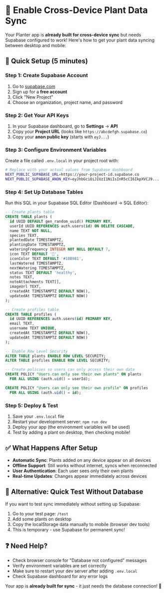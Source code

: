 # 🌱 Enable Cross-Device Plant Data Sync

Your Planter app is **already built for cross-device sync** but needs Supabase configured to work! Here's how to get your plant data syncing between desktop and mobile:

## 🚀 Quick Setup (5 minutes)

### Step 1: Create Supabase Account
1. Go to [supabase.com](https://supabase.com)
2. Sign up for a **free account**
3. Click "New Project"
4. Choose an organization, project name, and password

### Step 2: Get Your API Keys
1. In your Supabase dashboard, go to **Settings** → **API**
2. Copy your **Project URL** (looks like `https://abcdefgh.supabase.co`)
3. Copy your **anon public key** (starts with `eyJ...`)

### Step 3: Configure Environment Variables

Create a file called `.env.local` in your project root with:

```bash
# Replace with your actual values from Supabase dashboard
NEXT_PUBLIC_SUPABASE_URL=https://your-project-id.supabase.co
NEXT_PUBLIC_SUPABASE_ANON_KEY=eyJhbGciOiJIUzI1NiIsInR5cCI6IkpXVCJ9...
```

### Step 4: Set Up Database Tables

Run this SQL in your Supabase SQL Editor (Dashboard → SQL Editor):

```sql
-- Create plants table
CREATE TABLE plants (
  id UUID DEFAULT gen_random_uuid() PRIMARY KEY,
  userId UUID REFERENCES auth.users(id) ON DELETE CASCADE,
  name TEXT NOT NULL,
  species TEXT,
  plantedDate TIMESTAMPTZ,
  plantingDate TIMESTAMPTZ,
  wateringFrequency INTEGER NOT NULL DEFAULT 7,
  icon TEXT DEFAULT '🌱',
  iconColor TEXT DEFAULT '#10B981',
  lastWatered TIMESTAMPTZ,
  nextWatering TIMESTAMPTZ,
  status TEXT DEFAULT 'healthy',
  notes TEXT,
  noteAttachments TEXT[],
  imageUrl TEXT,
  createdAt TIMESTAMPTZ DEFAULT NOW(),
  updatedAt TIMESTAMPTZ DEFAULT NOW()
);

-- Create profiles table
CREATE TABLE profiles (
  id UUID REFERENCES auth.users(id) PRIMARY KEY,
  email TEXT,
  username TEXT UNIQUE,
  createdAt TIMESTAMPTZ DEFAULT NOW(),
  updatedAt TIMESTAMPTZ DEFAULT NOW()
);

-- Enable Row Level Security
ALTER TABLE plants ENABLE ROW LEVEL SECURITY;
ALTER TABLE profiles ENABLE ROW LEVEL SECURITY;

-- Create policies so users can only access their own data
CREATE POLICY "Users can only see their own plants" ON plants
  FOR ALL USING (auth.uid() = userId);

CREATE POLICY "Users can only see their own profile" ON profiles
  FOR ALL USING (auth.uid() = id);
```

### Step 5: Deploy & Test
1. Save your `.env.local` file
2. Restart your development server: `npm run dev`
3. Deploy your app (the environment variables will be used)
4. Test by adding a plant on desktop, then checking mobile!

## ✅ What Happens After Setup

- **Automatic Sync**: Plants added on any device appear on all devices
- **Offline Support**: Still works without internet, syncs when reconnected  
- **User Authentication**: Each user sees only their own plants
- **Real-time Updates**: Changes appear immediately across devices

## 🔧 Alternative: Quick Test Without Database

If you want to test sync immediately without setting up Supabase:

1. Go to your test page: `/test`
2. Add some plants on desktop
3. Copy the localStorage data manually to mobile (browser dev tools)
4. This is temporary - use Supabase for permanent sync!

## ❓ Need Help?

- Check browser console for "Database not configured" messages
- Verify environment variables are set correctly
- Make sure to restart your dev server after adding `.env.local`
- Check Supabase dashboard for any error logs

Your app is **already built for sync** - it just needs the database connection! 🎉